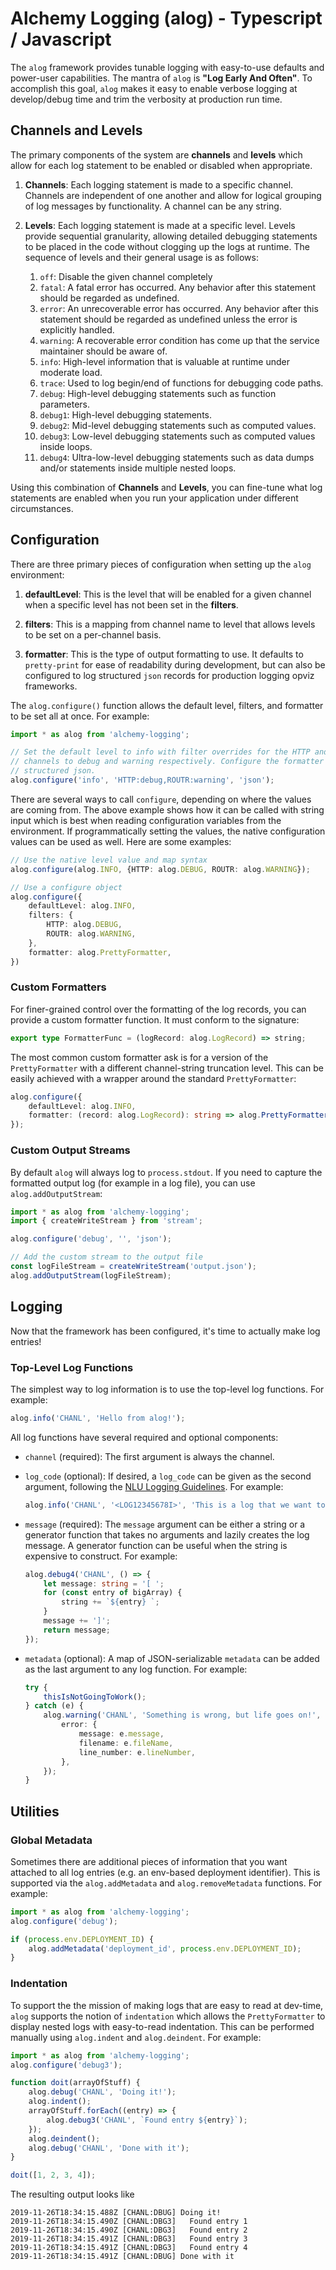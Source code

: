 # Alchemy Logging (alog) - Typescript / Javascript
The `alog` framework provides tunable logging with easy-to-use defaults and power-user capabilities. The mantra of `alog` is **"Log Early And Often"**. To accomplish this goal, `alog` makes it easy to enable verbose logging at develop/debug time and trim the verbosity at production run time.

## Channels and Levels
The primary components of the system are **channels** and **levels** which allow for each log statement to be enabled or disabled when appropriate.

1. **Channels**: Each logging statement is made to a specific channel. Channels are independent of one another and allow for logical grouping of log messages by functionality. A channel can be any string.

1. **Levels**: Each logging statement is made at a specific level. Levels provide sequential granularity, allowing detailed debugging statements to be placed in the code without clogging up the logs at runtime. The sequence of levels and their general usage is as follows:

    1. `off`: Disable the given channel completely
    1. `fatal`: A fatal error has occurred. Any behavior after this statement should be regarded as undefined.
    1. `error`: An unrecoverable error has occurred. Any behavior after this statement should be regarded as undefined unless the error is explicitly handled.
    1. `warning`: A recoverable error condition has come up that the service maintainer should be aware of.
    1. `info`: High-level information that is valuable at runtime under moderate load.
    1. `trace`: Used to log begin/end of functions for debugging code paths.
    1. `debug`: High-level debugging statements such as function parameters.
    1. `debug1`: High-level debugging statements.
    1. `debug2`: Mid-level debugging statements such as computed values.
    1. `debug3`: Low-level debugging statements such as computed values inside loops.
    1. `debug4`: Ultra-low-level debugging statements such as data dumps and/or statements inside multiple nested loops.

Using this combination of **Channels** and **Levels**, you can fine-tune what log statements are enabled when you run your application under different circumstances.

## Configuration
There are three primary pieces of configuration when setting up the `alog` environment:

1. **defaultLevel**: This is the level that will be enabled for a given channel when a specific level has not been set in the **filters**.

1. **filters**: This is a mapping from channel name to level that allows levels to be set on a per-channel basis.

1. **formatter**: This is the type of output formatting to use. It defaults to `pretty-print` for ease of readability during development, but can also be configured to log structured `json` records for production logging opviz frameworks.

The `alog.configure()` function allows the default level, filters, and formatter to be set all at once. For example:

```ts
import * as alog from 'alchemy-logging';

// Set the default level to info with filter overrides for the HTTP and ROUTR
// channels to debug and warning respectively. Configure the formatter to be
// structured json.
alog.configure('info', 'HTTP:debug,ROUTR:warning', 'json');
```

There are several ways to call `configure`, depending on where the values are coming from. The above example shows how it can be called with string input which is best when reading configuration variables from the environment. If programmatically setting the values, the native configuration values can be used as well. Here are some examples:

```ts
// Use the native level value and map syntax
alog.configure(alog.INFO, {HTTP: alog.DEBUG, ROUTR: alog.WARNING});

// Use a configure object
alog.configure({
    defaultLevel: alog.INFO,
    filters: {
        HTTP: alog.DEBUG,
        ROUTR: alog.WARNING,
    },
    formatter: alog.PrettyFormatter,
})
```

### Custom Formatters

For finer-grained control over the formatting of the log records, you can provide a custom formatter function. It must conform to the signature:

```ts
export type FormatterFunc = (logRecord: alog.LogRecord) => string;
```

The most common custom formatter ask is for a version of the `PrettyFormatter` with a different channel-string truncation level. This can be easily achieved with a wrapper around the standard `PrettyFormatter`:

```ts
alog.configure({
    defaultLevel: alog.INFO,
    formatter: (record: alog.LogRecord): string => alog.PrettyFormatter(record, 12),
});
```

### Custom Output Streams

By default `alog` will always log to `process.stdout`. If you need to capture the formatted output log (for example in a log file), you can use `alog.addOutputStream`:

```ts
import * as alog from 'alchemy-logging';
import { createWriteStream } from 'stream';

alog.configure('debug', '', 'json');

// Add the custom stream to the output file
const logFileStream = createWriteStream('output.json');
alog.addOutputStream(logFileStream);
```

## Logging

Now that the framework has been configured, it's time to actually make log entries!

### Top-Level Log Functions

The simplest way to log information is to use the top-level log functions. For example:

```ts
alog.info('CHANL', 'Hello from alog!');
```

All log functions have several required and optional components:

* `channel` (required): The first argument is always the channel.
* `log_code` (optional): If desired, a `log_code` can be given as the second argument, following the [NLU Logging Guidelines](https://github.ibm.com/watson-nlu/nlu-documentation/blob/main/guidelines/logging_guidelines.md#log-codes). For example:

    ```ts
    alog.info('CHANL', '<LOG12345678I>', 'This is a log that we want to be able to look up in prod');
    ```

* `message` (required): The `message` argument can be either a string or a generator function that takes no arguments and lazily creates the log message. A generator function can be useful when the string is expensive to construct. For example:

    ```ts
    alog.debug4('CHANL', () => {
        let message: string = '[ ';
        for (const entry of bigArray) {
            string += `${entry} `;
        }
        message += ']';
        return message;
    });
    ```

* `metadata` (optional): A map of JSON-serializable `metadata` can be added as the last argument to any log function. For example:

    ```ts
    try {
        thisIsNotGoingToWork();
    } catch (e) {
        alog.warning('CHANL', 'Something is wrong, but life goes on!', {
            error: {
                message: e.message,
                filename: e.fileName,
                line_number: e.lineNumber,
            },
        });
    }
    ```

## Utilities

### Global Metadata

Sometimes there are additional pieces of information that you want attached to all log entries (e.g. an env-based deployment identifier). This is supported via the `alog.addMetadata` and `alog.removeMetadata` functions. For example:

```ts
import * as alog from 'alchemy-logging';
alog.configure('debug');

if (process.env.DEPLOYMENT_ID) {
    alog.addMetadata('deployment_id', process.env.DEPLOYMENT_ID);
}
```

### Indentation

To support the the mission of making logs that are easy to read at dev-time, `alog` supports the notion of `indentation` which allows the `PrettyFormatter` to display nested logs with easy-to-read indentation. This can be performed manually using `alog.indent` and `alog.deindent`. For example:

```ts
import * as alog from 'alchemy-logging';
alog.configure('debug3');

function doit(arrayOfStuff) {
    alog.debug('CHANL', 'Doing it!');
    alog.indent();
    arrayOfStuff.forEach((entry) => {
        alog.debug3('CHANL', `Found entry ${entry}`);
    });
    alog.deindent();
    alog.debug('CHANL', 'Done with it');
}

doit([1, 2, 3, 4]);
```

The resulting output looks like

```
2019-11-26T18:34:15.488Z [CHANL:DBUG] Doing it!
2019-11-26T18:34:15.490Z [CHANL:DBG3]   Found entry 1
2019-11-26T18:34:15.490Z [CHANL:DBG3]   Found entry 2
2019-11-26T18:34:15.491Z [CHANL:DBG3]   Found entry 3
2019-11-26T18:34:15.491Z [CHANL:DBG3]   Found entry 4
2019-11-26T18:34:15.491Z [CHANL:DBUG] Done with it
```
